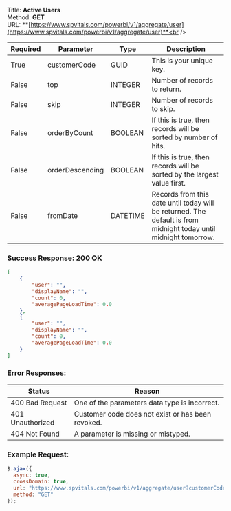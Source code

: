 Title: **Active Users**<br />
Method: **GET**<br />
URL: **[https://www.spvitals.com/powerbi/v1/aggregate/user](https://www.spvitals.com/powerbi/v1/aggregate/user)**<br />

| **Required** | **Parameter** | **Type** | **Description** |
| --- | --- | --- | --- |
| True | customerCode | GUID | This is your unique key. |
| False | top | INTEGER | Number of records to return. |
| False | skip | INTEGER | Number of records to skip. |
| False | orderByCount | BOOLEAN | If this is true, then records will be sorted by number of hits. |
| False | orderDescending | BOOLEAN | If this is true, then records will be sorted by the largest value first. |
| False | fromDate | DATETIME | Records from this date until today will be returned. The default is from midnight today until midnight tomorrow. |

### Success Response: 200 OK

```json
[
    {
        "user": "",
        "displayName": "",
        "count": 0,
        "averagePageLoadTime": 0.0
    },
    {
        "user": "",
        "displayName": "",
        "count": 0,
        "averagePageLoadTime": 0.0
    }
]
```

### Error Responses:

| **Status** | **Reason** |
| --- | --- |
| 400 Bad Request | One of the parameters data type is incorrect. |
| 401 Unauthorized | Customer code does not exist or has been revoked. |
| 404 Not Found | A parameter is missing or mistyped. |

### Example Request:

```javascript
$.ajax({
  async: true,
  crossDomain: true,
  url: "https://www.spvitals.com/powerbi/v1/aggregate/user?customerCode=00000000-0000-0000-0000-000000000000&top=&skip=&orderByCount=true&orderDescending=true&fromDate=2017-07-28",
  method: "GET"
});
```
